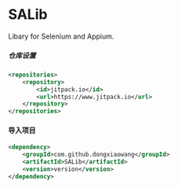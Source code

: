# SALib
Libary for Selenium and Appium.

##### 仓库设置  

```xml
<repositories>
    <repository>
        <id>jitpack.io</id>
        <url>https://www.jitpack.io</url>
    </repository>
</repositories>
```

#### 导入项目
```xml
<dependency>
    <groupId>com.github.dongxiaowang</groupId>
    <artifactId>SALib</artifactId>
    <version>version</version>
</dependency>
```


